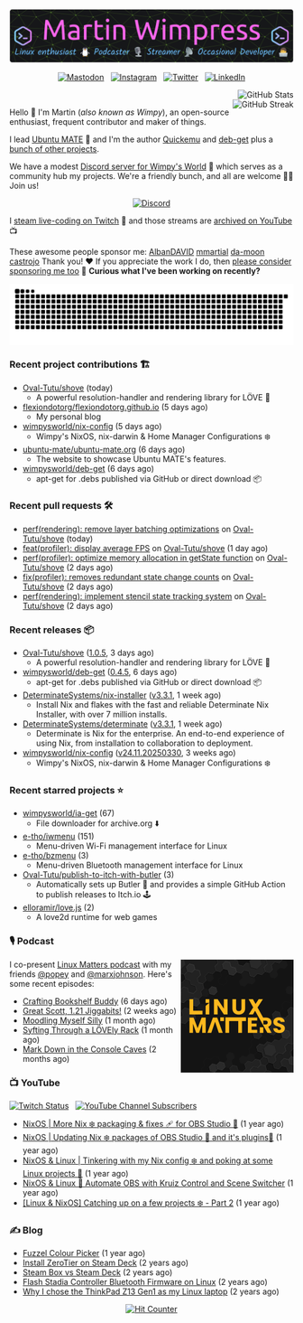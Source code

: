 <p align="center">
  <a href="https://wimpysworld.com" target="_blank"><img src="https://raw.githubusercontent.com/flexiondotorg/flexiondotorg/main/.github/github-header-image.png"></a>
</p>
<p align="center">
  &nbsp;<a href="https://fosstodon.org/@wimpy" target="_blank"><img alt="Mastodon" src="https://img.shields.io/badge/Mastodon-6468fa?style=for-the-badge&logo=mastodon&logoColor=%23ffffff"></a>&nbsp;
  &nbsp;<a href="https://www.instagram.com/wimpysworld/" target="_blank"><img alt="Instagram" src="https://img.shields.io/badge/instagram-d3175c?style=for-the-badge&logo=instagram&logoColor=%23ffffff"></a>&nbsp;
  &nbsp;<a href="https://twitter.com/m_wimpress" target="_blank"><img alt="Twitter" src="https://img.shields.io/badge/Twitter-303030?style=for-the-badge&logo=x&logoColor=%23ffffff"></a>&nbsp;
  &nbsp;<a href="https://www.linkedin.com/in/martinwimpress/" target="_blank"><img alt="LinkedIn" src="https://img.shields.io/badge/LinkedIn-1667be?style=for-the-badge&logo=linkedin&logoColor=%23ffffff"></a>&nbsp;
</p>
<a href="https://github.com/flexiondotorg" target="_blank"><img align="right" src="https://github-readme-stats.vercel.app/api?username=flexiondotorg&show_icons=true&show=reviews,discussions_started,discussions_answered,prs_merged&include_all_commits=true&bg_color=0E1117&title_color=fa66ed&icon_color=6bbbfa&text_color=c5c8c6&ring_color=98ed3f&border_radius=8" alt="GitHub Stats"></a>
<br />
<a href="https://github.com/flexiondotorg" target="_blank"><img align="right" src="https://streak-stats.demolab.com?user=flexiondotorg&theme=cobalt&border_radius=8&date_format=j%20M%5B%20Y%5D&mode=daily&card_width=465&hide_total_contributions=true" alt="GitHub Streak" /></a>

Hello 👋 I'm Martin (*also known as Wimpy*), an open-source enthusiast, frequent contributor and maker of things.

I lead [Ubuntu MATE](https://ubuntu-mate.org) 🧉 and I'm the author [Quickemu](https://github.com/quickemu-project)
and [deb-get](https://github.com/wimpysworld/deb-get) plus a [bunch of other projects](https://wimpysworld.com/projects/).

We have a modest [Discord server for Wimpy's World](https://wimpysworld.io/discord) 💬 which serves as a community hub my projects.
We're a friendly bunch, and all are welcome 🏳️‍🌈 Join us!

<div align="center"><a href="https://wimpysworld.io/discord" target="_blank"><img alt="Discord" src="https://img.shields.io/discord/712850672223125565?style=for-the-badge&logo=discord&logoColor=%23ffffff&label=Discord&labelColor=%234253e8&color=%23e4e2e2"></a></div>

I [steam live-coding on Twitch](https://twitch.tv/WimpysWorld) 📡 and those streams are [archived on YouTube](https://youtube.com/WimpysWorld) 📺️

These awesome people sponsor me: [AlbanDAVID](https://github.com/AlbanDAVID) [mmartial](https://github.com/mmartial) [da-moon](https://github.com/da-moon) [castrojo](https://github.com/castrojo)  Thank you! ❤️
If you appreciate the work I do, then [please consider sponsoring me too](https://github.com/sponsors/flexiondotorg) 🤑 **Curious what I've been working on recently?**
<div align="center">
  <img align="center" alt="GitHub Contribution Snake" src="https://raw.githubusercontent.com/flexiondotorg/flexiondotorg/snake/github-contribution-grid-snake-dark.svg">
</div>

### Recent project contributions 🏗️


- [Oval-Tutu/shove](https://github.com/Oval-Tutu/shove) (today)
  - A powerful resolution-handler and rendering library for LÖVE 📐
- [flexiondotorg/flexiondotorg.github.io](https://github.com/flexiondotorg/flexiondotorg.github.io) (5 days ago)
  - My personal blog
- [wimpysworld/nix-config](https://github.com/wimpysworld/nix-config) (5 days ago)
  - Wimpy&#39;s NixOS, nix-darwin  &amp; Home Manager Configurations ❄️
- [ubuntu-mate/ubuntu-mate.org](https://github.com/ubuntu-mate/ubuntu-mate.org) (6 days ago)
  - The website to showcase Ubuntu MATE&#39;s features.
- [wimpysworld/deb-get](https://github.com/wimpysworld/deb-get) (6 days ago)
  - apt-get for .debs published via GitHub or direct download 📦

### Recent pull requests 🛠️


- [perf(rendering): remove layer batching optimizations](https://github.com/Oval-Tutu/shove/pull/37) on [Oval-Tutu/shove](https://github.com/Oval-Tutu/shove) (today)
- [feat(profiler): display average FPS](https://github.com/Oval-Tutu/shove/pull/36) on [Oval-Tutu/shove](https://github.com/Oval-Tutu/shove) (1 day ago)
- [perf(profiler): optimize memory allocation in getState function](https://github.com/Oval-Tutu/shove/pull/35) on [Oval-Tutu/shove](https://github.com/Oval-Tutu/shove) (2 days ago)
- [fix(profiler): removes redundant state change counts](https://github.com/Oval-Tutu/shove/pull/34) on [Oval-Tutu/shove](https://github.com/Oval-Tutu/shove) (2 days ago)
- [perf(rendering): implement stencil state tracking system](https://github.com/Oval-Tutu/shove/pull/33) on [Oval-Tutu/shove](https://github.com/Oval-Tutu/shove) (2 days ago)

### Recent releases 📦️


- [Oval-Tutu/shove](https://github.com/Oval-Tutu/shove) ([1.0.5](https://github.com/Oval-Tutu/shove/releases/tag/1.0.5), 3 days ago)
  - A powerful resolution-handler and rendering library for LÖVE 📐
- [wimpysworld/deb-get](https://github.com/wimpysworld/deb-get) ([0.4.5](https://github.com/wimpysworld/deb-get/releases/tag/0.4.5), 6 days ago)
  - apt-get for .debs published via GitHub or direct download 📦
- [DeterminateSystems/nix-installer](https://github.com/DeterminateSystems/nix-installer) ([v3.3.1](https://github.com/DeterminateSystems/nix-installer/releases/tag/v3.3.1), 1 week ago)
  - Install Nix and flakes with the fast and reliable Determinate Nix Installer, with over 7 million installs.
- [DeterminateSystems/determinate](https://github.com/DeterminateSystems/determinate) ([v3.3.1](https://github.com/DeterminateSystems/determinate/releases/tag/v3.3.1), 1 week ago)
  - Determinate is Nix for the enterprise. An end-to-end experience of using Nix, from installation to collaboration to deployment.
- [wimpysworld/nix-config](https://github.com/wimpysworld/nix-config) ([v24.11.20250330](https://github.com/wimpysworld/nix-config/releases/tag/v24.11.20250330), 3 weeks ago)
  - Wimpy&#39;s NixOS, nix-darwin  &amp; Home Manager Configurations ❄️

### Recent starred projects ⭐️


- [wimpysworld/ia-get](https://github.com/wimpysworld/ia-get) (67)
  - File downloader for archive.org ⬇️
- [e-tho/iwmenu](https://github.com/e-tho/iwmenu) (151)
  - Menu-driven Wi-Fi management interface for Linux
- [e-tho/bzmenu](https://github.com/e-tho/bzmenu) (3)
  - Menu-driven Bluetooth management interface for Linux
- [Oval-Tutu/publish-to-itch-with-butler](https://github.com/Oval-Tutu/publish-to-itch-with-butler) (3)
  - Automatically sets up Butler 🎩 and provides a simple GitHub Action to publish releases to Itch.io ️🕹️
- [elloramir/love.js](https://github.com/elloramir/love.js) (2)
  - A love2d runtime for web games

### 🎙️ Podcast
<img align="right" src="https://raw.githubusercontent.com/flexiondotorg/flexiondotorg/main/.github/linuxmatters.png" alt="Linux Matters Podcast" width="200" height="200">

I co-present [Linux Matters podcast](https://linuxmatters.sh) with my friends [@popey](https://github.com/popey) and [@marxjohnson](https://github.com/marxjohnson).
Here's some recent episodes:

- [Crafting Bookshelf Buddy](https://linuxmatters.sh/53/) (6 days ago)
- [Great Scott, 1.21 Jiggabits!](https://linuxmatters.sh/52/) (2 weeks ago)
- [Moodling Myself Silly](https://linuxmatters.sh/51/) (1 month ago)
- [Syfting Through a LÖVEly Rack](https://linuxmatters.sh/50/) (1 month ago)
- [Mark Down in the Console Caves](https://linuxmatters.sh/49/) (2 months ago)

### 📺️ YouTube
<a href="https://twitch.tv/WimpysWorld" target="_blank"><img alt="Twitch Status" src="https://img.shields.io/twitch/status/WimpysWorld?style=for-the-badge&logo=twitch&logoColor=ffffff&label=Twitch&labelColor=%23904ef9&color=%23e4e2e2"></a>&nbsp;&nbsp;
<a href="https://youtube.com/WimpysWorld" target="_blank"><img alt="YouTube Channel Subscribers" src="https://img.shields.io/youtube/channel/subscribers/UChpYmMp7EFaxuogUX1eAqyw?style=for-the-badge&logo=youtube&logoColor=ffffff&label=YouTube&labelColor=%23fb1b20&color=%23e4e2e2"></a>

- [NixOS | More Nix ❄️ packaging &amp; fixes 🩹 for OBS Studio 📡](https://www.youtube.com/watch?v=VqNaOOm7Dhw) (1 year ago)
- [NixOS | Updating Nix ❄️ packages of OBS Studio 📡 and it&#39;s plugins🔌](https://www.youtube.com/watch?v=phgOv_UCbMM) (1 year ago)
- [NixOS &amp; Linux | Tinkering with my Nix config ❄️ and poking at some Linux projects 🐧](https://www.youtube.com/watch?v=biVQ_-v8oEo) (1 year ago)
- [NixOS &amp; Linux 🐧 Automate OBS with Kruiz Control and Scene Switcher](https://www.youtube.com/watch?v=BSITslJbMGA) (1 year ago)
- [[Linux &amp; NixOS] Catching up on a few projects ❄️ - Part 2](https://www.youtube.com/watch?v=IpiuKvqHU-c) (1 year ago)

### ✍️ Blog

- [Fuzzel Colour Picker](https://wimpysworld.com/posts/fuzzel-hyprpicker/) (1 year ago)
- [Install ZeroTier on Steam Deck](https://wimpysworld.com/posts/install-zerotier-on-steamdeck/) (2 years ago)
- [Steam Box vs Steam Deck](https://wimpysworld.com/posts/steambox-vs-steamdeck/) (2 years ago)
- [Flash Stadia Controller Bluetooth Firmware on Linux](https://wimpysworld.com/posts/flash-stadia-controller-bluetooth-firmware-on-linux/) (2 years ago)
- [Why I chose the ThinkPad Z13 Gen1 as my Linux laptop](https://wimpysworld.com/posts/why-i-chose-the-thinkpad-z13-as-my-linux-laptop/) (2 years ago)

<p align="center">
  <a href="https://github.com/flexiondotorg/flexiondotorg" target="_blank"><img alt="Hit Counter" src="https://img.shields.io/endpoint?url=https%3A%2F%2Fhits.dwyl.com%2Fflexiondotorg%2Fflexiondotorg.json&style=flat-square&logo=github&logoColor=ffffff&label=Visitors&labelColor=%23f76ce9&color=%236fbbf6">
</p>
